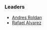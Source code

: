 ### Leaders

* [Andres Roldan](mailto:andres.roldan@owasp.org)
* [Rafael Alvarez](mailto:rafael.alvarez@owasp.org)
